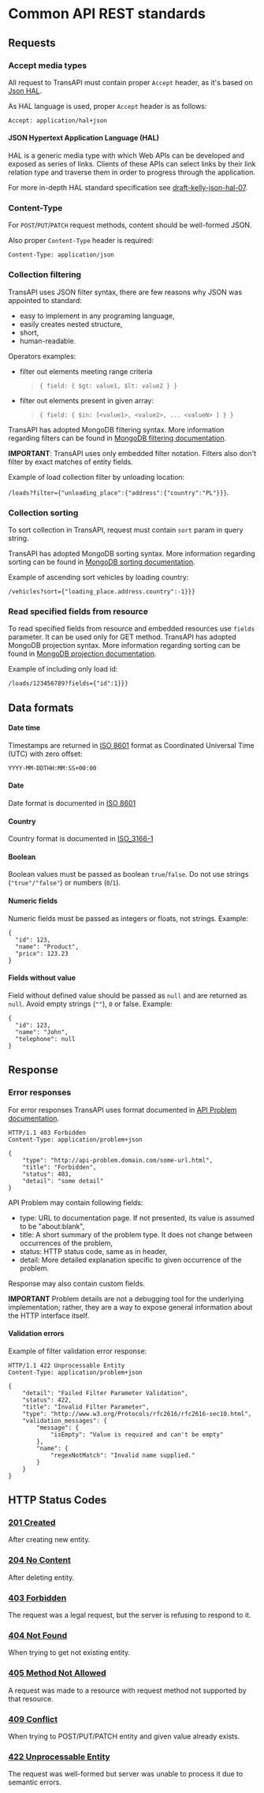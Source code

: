 <h1 id="common-api-rest-standards">Common API REST standards</h1>

<h2 id="requests">Requests</h2>

<h3 id="accept-media-types">Accept media types</h3>

<p>All request to TransAPI must contain proper <code>Accept</code> header, as it's based on <a href="http://stateless.co/hal_specification.html">Json HAL</a>.</p>

<p>As HAL language is used, proper <code>Accept</code> header is as follows:</p>

<pre><code>Accept: application/hal+json
</code></pre>

<h4 id="json-hypertext-application-language-hal">JSON Hypertext Application Language (HAL)</h4>

<p>HAL is a generic media type with which Web APIs can be developed and exposed
as series of links. Clients of these APIs can select links by their link
relation type and traverse them in order to progress through the application.</p>

<p>For more in-depth HAL standard specification see <a href="https://tools.ietf.org/html/draft-kelly-json-hal-07">draft-kelly-json-hal-07</a>.</p>

<h3 id="content-type">Content-Type</h3>

<p>For <code>POST</code>/<code>PUT</code>/<code>PATCH</code> request methods, content should be well-formed JSON.</p>

<p>Also proper <code>Content-Type</code> header is required:</p>

<pre><code>Content-Type: application/json
</code></pre>

<h3 id="collection-filtering">Collection filtering</h3>

<p>TransAPI uses JSON filter syntax, there are few reasons why JSON was appointed to standard:</p>

<ul>
<li>easy to implement in any programing language,</li>
<li>easily creates nested structure,</li>
<li>short,</li>
<li>human-readable.</li>
</ul>

<p>Operators examples:</p>

<ul>
<li><p>filter out elements meeting range criteria</p>

<blockquote>
  <p><code>{ field: { $gt: value1, $lt: value2 } }</code></p>
</blockquote></li>
<li><p>filter out elements present in given array:</p>

<blockquote>
  <p><code>{ field: { $in: [&lt;value1&gt;, &lt;value2&gt;, ... &lt;valueN&gt; ] } }</code></p>
</blockquote></li>
</ul>

<p>TransAPI has adopted MongoDB filtering syntax. More information regarding filters can be found in <a href="http://docs.mongodb.org/manual/reference/method/db.collection.find/">MongoDB filtering documentation</a>.</p>

<p><strong>IMPORTANT</strong>: TransAPI uses only embedded filter notation. Filters also don't filter by exact matches of entity fields.</p>

<p>Example of load collection filter by unloading location:</p>

<p><code>/loads?filter={"unloading_place":{"address":{"country":"PL"}}}</code>.</p>

<h3 id="collection-sorting">Collection sorting</h3>

<p>To sort collection in TransAPI, request must contain <code>sort</code> param in query string.</p>

<p>TransAPI has adopted MongoDB sorting syntax. More information regarding sorting can be found in <a href="http://docs.mongodb.org/manual/reference/method/cursor.sort/">MongoDB sorting documentation</a>.</p>

<p>Example of ascending sort vehicles by loading country:</p>

<p><code>/vehicles?sort={"loading_place.address.country":-1}}}</code></p>

<h3 id="read-specified-fields-from-resource">Read specified fields from resource</h3>

<p>To read specified fields from resource and embedded resources use <code>fields</code> parameter. It can be used only for GET method.
TransAPI has adopted MongoDB projection syntax. More information regarding sorting can be found in <a href="http://docs.mongodb.org/manual/tutorial/project-fields-from-query-results/">MongoDB projection documentation</a>.</p>

<p>Example of including only load id:</p>

<p><code>/loads/123456789?fields={"id":1}}}</code></p>

<h2 id="data-formats">Data formats</h2>

<h4 id="date-time">Date time</h4>

<p>Timestamps are returned in <a href="https://en.wikipedia.org/wiki/ISO_8601">ISO 8601</a> format as Coordinated Universal Time (UTC) with zero offset:</p>

<p><code>YYYY-MM-DDTHH:MM:SS+00:00</code></p>

<h4 id="date">Date</h4>

<p>Date format is documented in <a href="https://en.wikipedia.org/wiki/ISO_8601">ISO 8601</a></p>

<h4 id="country">Country</h4>

<p>Country format is documented in <a href="http://en.wikipedia.org/wiki/ISO_3166-1_alpha-2">ISO_3166-1</a></p>

<h4 id="boolean">Boolean</h4>

<p>Boolean values must be passed as boolean <code>true</code>/<code>false</code>. Do not use strings (<code>"true"/"false"</code>) or numbers (<code>0</code>/<code>1</code>).</p>

<h4 id="numeric-fields">Numeric fields</h4>

<p>Numeric fields must be passed as integers or floats, not strings. Example:</p>

<pre><code>{
  "id": 123,
  "name": "Product",
  "price": 123.23
}
</code></pre>

<h4 id="fields-without-value">Fields without value</h4>

<p>Field without defined value should be passed as <code>null</code> and are returned as <code>null</code>. Avoid empty strings (<code>""</code>), <code>0</code> or false. Example:</p>

<pre><code>{
  "id": 123,
  "name": "John",
  "telephone": null
}
</code></pre>

<h2 id="response">Response</h2>

<h3 id="error-responses">Error responses</h3>

<p>For error responses TransAPI uses format documented in <a href="https://tools.ietf.org/html/draft-nottingham-http-problem-07">API Problem documentation</a>.</p>

<pre><code>HTTP/1.1 403 Forbidden
Content-Type: application/problem+json

{
    "type": "http://api-problem.domain.com/some-url.html",
    "title": "Forbidden",
    "status": 403,
    "detail": "some detail"
}
</code></pre>

<p>API Problem may contain following fields:</p>

<ul>
<li>type: URL to documentation page. If not presented, its value is assumed to be "about:blank",</li>
<li>title: A short summary of the problem type. It does not change between occurrences of the problem,</li>
<li>status: HTTP status code, same as in header,</li>
<li>detail: More detailed explanation specific to given occurrence of the problem.</li>
</ul>

<p>Response may also contain custom fields.</p>

<p><strong>IMPORTANT</strong> Problem details are not a debugging tool for the underlying implementation; rather, they are a way to expose general information about the HTTP interface itself.</p>

<h4 id="validation-errors">Validation errors</h4>

<p>Example of filter validation error response:</p>

<pre><code>HTTP/1.1 422 Unprocessable Entity
Content-Type: application/problem+json

{
    "detail": "Failed Filter Parameter Validation",
    "status": 422,
    "title": "Invalid Filter Parameter",
    "type": "http://www.w3.org/Protocols/rfc2616/rfc2616-sec10.html",
    "validation_messages": {
        "message": {
            "isEmpty": "Value is required and can't be empty"
        },
        "name": {
            "regexNotMatch": "Invalid name supplied."
        }
    }
}
</code></pre>

<h2 id="http-status-codes">HTTP Status Codes</h2>

<h3 id="201-created"><a href="http://www.w3.org/Protocols/rfc2616/rfc2616-sec10.html#sec10.2.2">201 Created</a></h3>

<p>After creating new entity.</p>

<h3 id="204-no-content"><a href="http://www.w3.org/Protocols/rfc2616/rfc2616-sec10.html#sec10.2.5">204 No Content</a></h3>

<p>After deleting entity.</p>

<h3 id="403-forbidden"><a href="http://www.w3.org/Protocols/rfc2616/rfc2616-sec10.html#sec10.4.4">403 Forbidden</a></h3>

<p>The request was a legal request, but the server is refusing to respond to it.</p>

<h3 id="404-not-found"><a href="http://www.w3.org/Protocols/rfc2616/rfc2616-sec10.html#sec10.4.5">404 Not Found</a></h3>

<p>When trying to get not existing entity.</p>

<h3 id="405-method-not-allowed"><a href="http://www.w3.org/Protocols/rfc2616/rfc2616-sec10.html#sec10.4.6">405 Method Not Allowed</a></h3>

<p>A request was made to a resource with request method not supported by that resource.</p>

<h3 id="409-conflict"><a href="http://www.w3.org/Protocols/rfc2616/rfc2616-sec10.html#sec10.4.10">409 Conflict</a></h3>

<p>When trying to POST/PUT/PATCH entity and given value already exists.</p>

<h3 id="422-unprocessable-entity"><a href="https://tools.ietf.org/html/rfc4918#section-11.2">422 Unprocessable Entity</a></h3>

<p>The request was well-formed but server was unable to process it due to semantic errors.</p>
